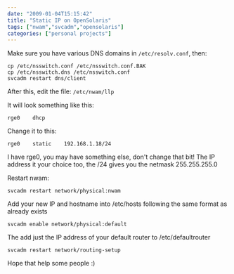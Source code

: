 ```yaml
---
date: "2009-01-04T15:15:42"
title: "Static IP on OpenSolaris"
tags: ["nwam","svcadm","opensolaris"]
categories: ["personal projects"]
---
```


Make sure you have various DNS domains in `/etc/resolv.conf`, then:
```
cp /etc/nsswitch.conf /etc/nsswitch.conf.BAK
cp /etc/nsswitch.dns /etc/nsswitch.conf
svcadm restart dns/client
```
<!--more-->
After this, edit the file: `/etc/nwam/llp`

It will look something like this:
```
rge0    dhcp
```

Change it to this:
```
rge0    static    192.168.1.18/24
```

I have rge0, you may have something else, don't change that bit!  The IP address it your choice too, the /24 gives you the netmask 255.255.255.0

Restart nwam:
```
svcadm restart network/physical:nwam
```

Add your new IP and hostname into /etc/hosts following the same format as already exists

```
svcadm enable network/physical:default
```

The add just the IP address of your default router to /etc/defaultrouter

```
svcadm restart network/routing-setup
```

Hope that help some people :)
